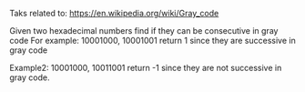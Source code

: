 Taks related to:
https://en.wikipedia.org/wiki/Gray_code

Given two hexadecimal numbers find if they can be consecutive in gray code
For example: 10001000, 10001001
return 1
since they are successive in gray code

Example2: 10001000, 10011001
return -1
since they are not successive in gray code.
